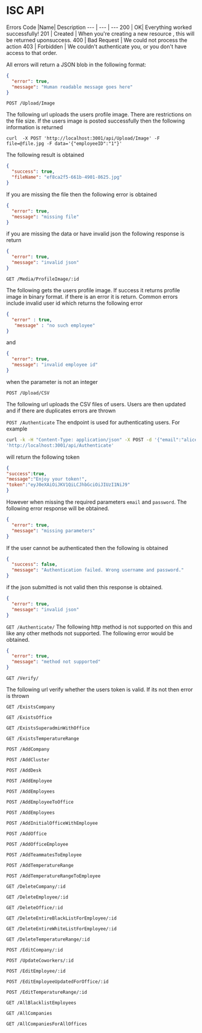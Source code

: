 # ISC API

Errors
Code	|Name|	Description
--- | --- | ---
200 | OK| Everything worked successfully!
201 | Created | When you're creating a new resource , this will be returned uponsuccess.
400 | Bad Request | We could not process the action
403 | Forbidden | We couldn't authenticate you, or you don't have access to that order.

All errors will return a JSON blob in the following format:

```json
{
  "error": true,
  "message": "Human readable message goes here"
}
```

`POST /Upload/Image`

The following url uploads the users profile image. There are restrictions on the file size. If the users image is posted successfully then the following information is returned

```
curl  -X POST 'http://localhost:3001/api/Upload/Image' -F file=@file.jpg -F data='{"employeeID":"1"}'
```
The following result is obtained

```json
{
  "success": true,
  "fileName": "ef8ca2f5-661b-4901-8625.jpg"
}
```
If you are missing the file then the following error is obtained

```json
{
  "error": true,
  "message": "missing file"
}
```
if  you are missing the data or have invalid json the following response is return

```json
{
  "error": true,
  "message": "invalid json"
}
```


`GET /Media/ProfileImage/:id`

The following gets the users profile image. If success it returns profile image in binary format. if there is an error it is return. Common errors include invalid user id which returns the following error
```json
{
  "error" : true,
   "message" : "no such employee"
}
```
and
```json
{
  "error": true,
  "message": "invalid employee id"
}
```

when the parameter is not an integer

`POST /Upload/CSV`

The following url uploads the CSV files of users. Users are then updated and if there are duplicates errors are thrown

`POST /Authenticate`
The endpoint is used for authenticating users. For example
```bash
curl -k -H "Content-Type: application/json" -X POST -d '{"email":"alice@asu.edu", "password": "1234"}'
'http://localhost:3001/api/Authenticate'
```
will return the following token
```json
{
"success":true,
"message":"Enjoy your token!",
"token":"eyJ0eXAiOiJKV1QiLCJhbGciOiJIUzI1NiJ9"
}
```
However when missing the required parameters `email` and `password`. The following error response will be obtained.

```json
{
  "error": true,
  "message": "missing parameters"
}
```
If the user cannot be authenticated then the following is obtained

```json
{
  "success": false,
  "message": "Authentication failed. Wrong username and password."
}
```
if the json submitted is not valid then this response is obtained.

```json
{
  "error": true,
  "message": "invalid json"
}
```

`GET /Authenticate/`
The following http method is not supported on this and like any other methods not supported. The following error would be obtained.

```json
{
  "error": true,
  "message": "method not supported"
}
```


`GET /Verify/`

The following url verify whether the users token is valid. If its not then error is thrown

`GET /ExistsCompany`

`GET /ExistsOffice`

`GET /ExistsSuperadminWithOffice`

`GET /ExistsTemperatureRange`

`POST /AddCompany`

`POST /AddCluster`

`POST /AddDesk`

`POST /AddEmployee`

`POST /AddEmployees`

`POST /AddEmployeeToOffice`

`POST /AddEmployees`

`POST /AddInitialOfficeWithEmployee`

`POST /AddOffice`

`POST /AddOfficeEmployee`

`POST /AddTeammatesToEmployee`

`POST /AddTemperatureRange`

`POST /AddTemperatureRangeToEmployee`

`GET /DeleteCompany/:id`

`GET /DeleteEmployee/:id`

`GET /DeleteOffice/:id`

`GET /DeleteEntireBlackListForEmployee/:id`

`GET /DeleteEntireWhiteListForEmployee/:id`

`GET /DeleteTemperatureRange/:id`

`POST /EditCompany/:id`

`POST /UpdateCoworkers/:id`

`POST /EditEmployee/:id`

`POST /EditEmployeeUpdatedForOffice/:id`

`POST /EditTemperatureRange/:id`

`GET /AllBlacklistEmployees`

`GET /AllCompanies`

`GET /AllCompaniesForAllOffices`

